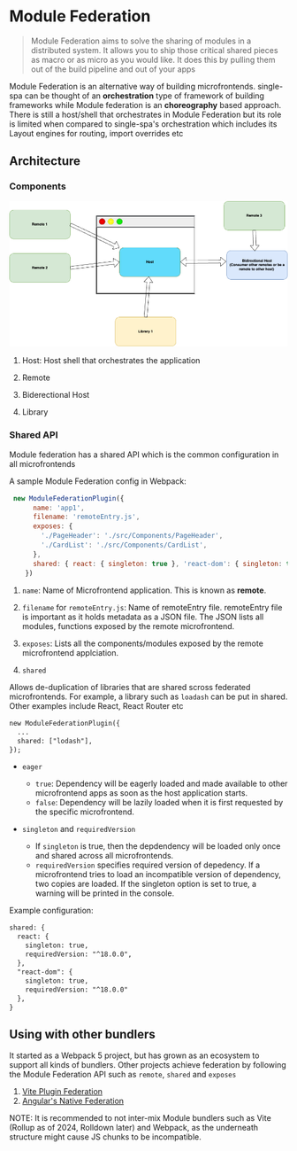# Module Federation

> Module Federation aims to solve the sharing of modules in a distributed system. It allows you to ship those critical shared pieces as macro or as micro as you would like. It does this by pulling them out of the build pipeline and out of your apps


Module Federation is an alternative way of building microfrontends. single-spa can be thought of an **orchestration** type of framework of building frameworks while Module federation is an **choreography** based approach. There is still a host/shell that orchestrates in Module Federation but its role is limited when compared to single-spa's orchestration which includes its Layout engines for routing, import overrides etc



## Architecture 





### Components


![Module Federation](./module-federation.png)

1. Host: Host shell that orchestrates the application

2. Remote


3. Biderectional Host

4. Library

### Shared API

Module federation has a shared API which is the common configuration in all microfrontends

A sample Module Federation config in Webpack:

```javascript
 new ModuleFederationPlugin({
      name: 'app1',
      filename: 'remoteEntry.js',
      exposes: {
        './PageHeader': './src/Components/PageHeader',
        './CardList': './src/Components/CardList',
      },
      shared: { react: { singleton: true }, 'react-dom': { singleton: true } },
    })
```

1. `name`: Name of Microfrontend application. This is known as **remote**.

2. `filename` for `remoteEntry.js`: Name of remoteEntry file. remoteEntry file is important as it holds metadata as a JSON file. The JSON lists all modules, functions exposed by the remote microfrontend.

3. `exposes`: Lists all the components/modules exposed by the remote microfrontend applciation.

4. `shared`

Allows de-duplication of libraries that are shared scross federated microfrontends. For example, a library such as `loadash` can be put in shared. Other examples include React, React Router etc

```
new ModuleFederationPlugin({
  ...
  shared: ["lodash"],
});
```

-  `eager`
    - `true`: Dependency will be eagerly loaded and made available to other microfrontend apps as soon as the host application starts.
    - `false`: Dependency will be lazily loaded when it is first requested by the specific microfrontend.


- `singleton` and `requiredVersion`
    - If `singleton` is true, then the depdendency will be loaded only once and shared across all microfrontends.
    - `requiredVersion` specifies required version of depedency.  If a microfrontend tries to load an incompatible version of dependency, two copies are loaded. If the singleton option is set to true, a warning will be printed in the console.

Example configuration:


```
shared: {
  react: {
    singleton: true,
    requiredVersion: "^18.0.0",
  },
  "react-dom": {
    singleton: true,
    requiredVersion: "^18.0.0"
  },
}
```


## Using with other bundlers

It started as a Webpack 5 project, but has grown as an ecosystem to support all kinds of bundlers. Other projects achieve federation by following the Module Federation API such as `remote`, `shared` and `exposes`

1. [Vite Plugin Federation](https://github.com/originjs/vite-plugin-federation)
2. [Angular's Native Federation](https://www.angulararchitects.io/blog/announcing-native-federation-1-0/)

NOTE: It is recommended to not inter-mix Module bundlers such as Vite (Rollup as of 2024, Rolldown later) and Webpack, as the underneath structure might cause JS chunks to be incompatible. 